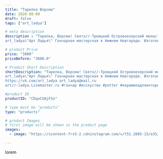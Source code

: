 ```yaml
---
title: "Тарелка Ворсма"
date: 2020-08-09
draft: false
tags: ["art_ladya"]

# meta description
description : "Тарелка, Ворсма! Свято//-Троицкий Островоезерский монастырь. 
art_ladya\"Арт Ладья\" Гончарная мастерская в Нижнем Новгороде. Изготовление керамики и мастер//-к"

# product Price
price: "3000"
priceBefore: "3600.0"

# Product Short Description
shortDescription: "Тарелка, Ворсма! Свято//-Троицкий Островоезерский монастырь. 
art_ladya\"Арт Ладья\" Гончарная мастерская в Нижнем Новгороде. Изготовление керамики и мастер//-классы по обучению. 
https://vk.com/art_ladya art_ladya@mail.ru 
art//-ladya.Livemaster.ru #гончар #исскуство #potter #керамикадляинтерьера #керамикаручнаяработа #гончарнаямастерская #сувениры #handmade #посудаизглины #керамика #гончарнаяпосуда #эксклюзивнаякерамика #dishes #decor #ceramicar #сувенир #claygoods #ворсма #earthenware #ceramic #design #restaurant #ceramicart  #авторскаякерамика #bowl #dish #тарелка #plate"

#product ID
productID: "CDqoCUAjFSo"

# type must be "products"
type: "products"

# product Images
# first image will be shown in the product page
images:
  - image: "https://scontent-frx5-2.cdninstagram.com/v/t51.2885-15/e35/117242271_2650042275244149_3168455711923977765_n.jpg?se=7&_nc_ht=scontent-frx5-2.cdninstagram.com&_nc_cat=109&_nc_ohc=wbbzms3cyOIAX8p0ESR&edm=APU89FABAAAA&ccb=7-4&oh=dcc2fbf5a19f4ce461ebe4ab10b6d557&oe=612AAA58&_nc_sid=86f79a&ig_cache_key=MjM3MTg4NDIzNDU0NzQxODI4MA%3D%3D.2-ccb7-4"

---
```

lorem
